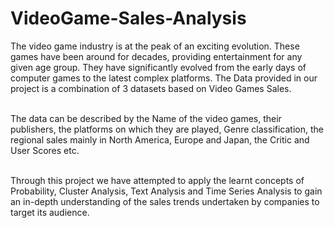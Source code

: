 # VideoGame-Sales-Analysis
The video game industry is at the peak of an exciting evolution. These games have been around for decades, providing entertainment for any given age group. They have significantly evolved from the early days of computer games to the latest complex platforms. The Data provided in our project is a combination of 3 datasets based on Video Games Sales. 

<br/>The data can be described by the Name of the video games, their publishers, the platforms on which they are played, Genre classification, the regional sales mainly in North America, Europe and Japan, the Critic and User Scores etc. 

<br/>Through this project we have attempted to apply the learnt concepts of Probability, Cluster Analysis, Text Analysis and Time Series Analysis to gain an in-depth understanding of the sales trends undertaken by companies to target its audience.
